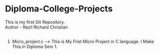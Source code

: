 # Diploma-College-Projects
This is my first Git Repository.
<br>
Author - Rezil Richard Christian 
<br><br>
1. Micro_project.c
--> This is My Frist Micro Project in C language. I Make This in Diploma Sem 1. 
